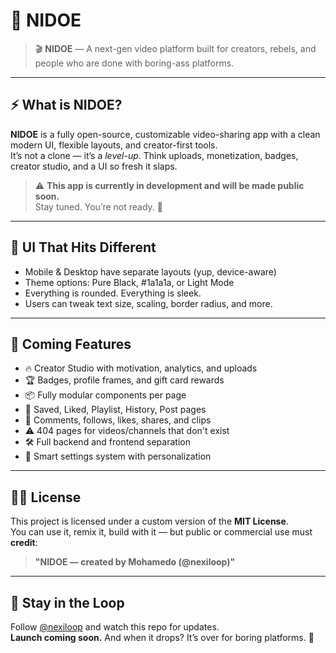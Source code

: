 # 🖤 NIDOE

> 🎬 **NIDOE** — A next-gen video platform built for creators, rebels, and people who are done with boring-ass platforms.

---

## ⚡ What is NIDOE?

**NIDOE** is a fully open-source, customizable video-sharing app with a clean modern UI, flexible layouts, and creator-first tools.  
It’s not a clone — it’s a *level-up*. Think uploads, monetization, badges, creator studio, and a UI so fresh it slaps.

> ⚠️ **This app is currently in development and will be made public soon.**  
> Stay tuned. You’re not ready. 👀

---

## 🎨 UI That Hits Different

- Mobile & Desktop have separate layouts (yup, device-aware)
- Theme options: Pure Black, #1a1a1a, or Light Mode  
- Everything is rounded. Everything is sleek.  
- Users can tweak text size, scaling, border radius, and more.

---

## 🚀 Coming Features

- 🔥 Creator Studio with motivation, analytics, and uploads  
- 🏆 Badges, profile frames, and gift card rewards  
- 📦 Fully modular components per page  
- 📂 Saved, Liked, Playlist, History, Post pages  
- 💬 Comments, follows, likes, shares, and clips  
- ⚠️ 404 pages for videos/channels that don't exist  
- 🛠 Full backend and frontend separation  
- 🧠 Smart settings system with personalization

---

## 🧑‍💻 License

This project is licensed under a custom version of the **MIT License**.  
You can use it, remix it, build with it — but public or commercial use must **credit**:

> **"NIDOE — created by Mohamedo (@nexiloop)"**

---

## 📡 Stay in the Loop

Follow [@nexiloop](https://github.com/nexiloop) and watch this repo for updates.  
**Launch coming soon.** And when it drops? It’s over for boring platforms. 💅

